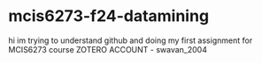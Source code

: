 # mcis6273-f24-datamining
hi im  trying to understand github and doing my first assignment  for MCIS6273 course 
ZOTERO ACCOUNT - swavan_2004
